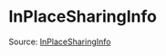 # InPlaceSharingInfo

Source: [InPlaceSharingInfo](../../csrc/device_lower/pass/alias_memory.cpp#L1285)
